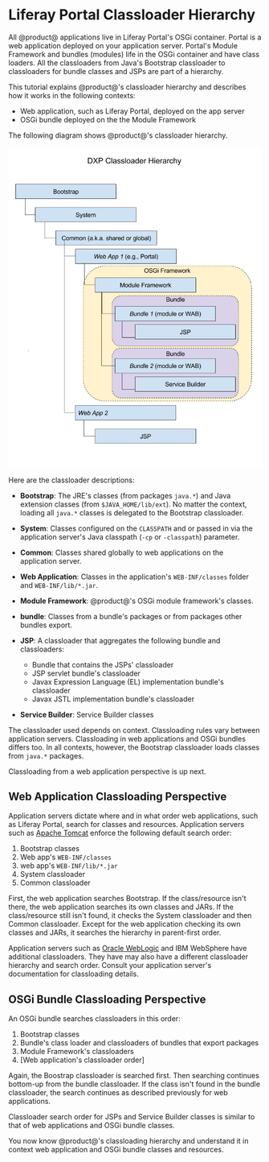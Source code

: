 # Liferay Portal Classloader Hierarchy [](id=liferay-portal-classloader-hierarchy)

All @product@ applications live in Liferay Portal's OSGi container.  Portal is a
web application deployed on your application server. Portal's Module Framework
and bundles (modules) life in the OSGi container and have class loaders. All the
classloaders from Java's Bootstrap classloader to classloaders for bundle
classes and JSPs are part of a hierarchy. 

This tutorial explains @product@'s classloader hierarchy and describes how it
works in the following contexts: 

-   Web application, such as Liferay Portal, deployed on the app server
-   OSGi bundle deployed on the the Module Framework

The following diagram shows @product@'s classloader hierarchy.

![Figure 1.0: Here is @product@'s classloader hierarchy.](../../images/portal-classloader-hierarchy.png)

Here are the classloader descriptions:

-   **Bootstrap**: The JRE's classes (from packages `java.*`) and Java
    extension classes (from `$JAVA_HOME/lib/ext`). No matter the context,
    loading all `java.*` classes is delegated to the Bootstrap classloader.

-   **System**: Classes configured on the `CLASSPATH` and or passed in via the
    application server's Java classpath (`-cp` or `-classpath`) parameter. 

-   **Common**: Classes shared globally to web applications on the application
    server.

-   **Web Application**: Classes in the application's `WEB-INF/classes` folder
    and `WEB-INF/lib/*.jar`. 

-   **Module Framework**: @product@'s OSGi module framework's classes. 

-   **bundle**: Classes from a bundle's packages or from packages other
    bundles export.  

-   **JSP**: A classloader that aggregates the following bundle and
    classloaders:
    -   Bundle that contains the JSPs' classloader
    -   JSP servlet bundle's classloader
    -   Javax Expression Language (EL) implementation bundle's classloader
    -   Javax JSTL implementation bundle's classloader

-   **Service Builder**: Service Builder classes

The classloader used depends on context. Classloading rules vary between application servers. Classloading in web applications and OSGi bundles
differs too. In all contexts, however, the Bootstrap classloader loads classes from `java.*` packages. 

Classloading from a web application perspective is up next. 

## Web Application Classloading Perspective [](id=web-application-classloading-perspective)

Application servers dictate where and in what order web applications, such as
Liferay Portal, search for classes and resources. Application servers such as
[Apache Tomcat](https://tomcat.apache.org/tomcat-7.0-doc/class-loader-howto.html)
enforce the following default search order:

1.  Bootstrap classes
2.  Web app's `WEB-INF/classes`
3.  web app's `WEB-INF/lib/*.jar`
4.  System classloader
5.  Common classloader

First, the web application searches Bootstrap. If the class/resource isn't
there, the web application searches its own classes and JARs. If the
class/resource still isn't found, it checks the System classloader and then
Common classloader.  Except for the web application checking its own classes and
JARs, it searches the hierarchy in parent-first order. 

Application servers such as
[Oracle WebLogic](https://docs.oracle.com/cd/E19501-01/819-3659/beadf/index.html)
and IBM WebSphere have additional classloaders. They have may also have a
different classloader hierarchy and search order. Consult your application
server's documentation for classloading details. 

## OSGi Bundle Classloading Perspective [](id=osgi-bundle-classloading-perspective)

An OSGi bundle searches classloaders in this order:

1.  Bootstrap classes
2.  Bundle's class loader and classloaders of bundles that export packages
2.  Module Framework's classloaders
3.  \[Web application's classloader order\]

Again, the Boostrap classloader is searched first. Then searching continues
bottom-up from the bundle classloader. If the class isn't found in the bundle
classloader, the search continues as described previously for web applications.

Classloader search order for JSPs and Service Builder classes is similar to that
of web applications and OSGi bundle classes. 

You now know @product@'s classloading hierarchy and understand it in context web
application and OSGi bundle classes and resources. 
